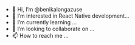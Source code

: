 - 👋 Hi, I’m @benikalongazuse
- 👀 I’m interested in React Native development...
- 🌱 I’m currently learning ...
- 💞️ I’m looking to collaborate on ...
- 📫 How to reach me ...

<!---
benikalongazuse/benikalongazuse is a ✨ special ✨ repository because its `README.md` (this file) appears on your GitHub profile.
You can click the Preview link to take a look at your changes.
--->
